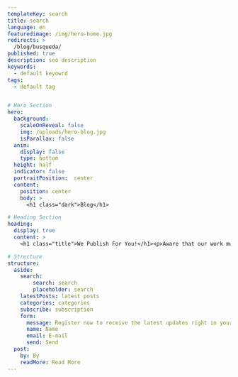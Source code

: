```yaml
---
templateKey: search
title: search
language: en
featuredimage: /img/hero-home.jpg
redirects: >
  /blog/busqueda/
published: true
description: seo description
keywords:
  - default keyowrd
tags:
  - default tag


# Hero Section
hero:
  background:
    scaleOnReveal: false
    img: /uploads/hero-blog.jpg
    isParallax: false
  anim:
    display: false
    type: bottom
  height: half
  indicator: false
  portraitPosition:  center
  content:
    position: center
    body: >
      <h1 class="dark">Blog</h1>

# Heading Section
heading:
  display: true
  content: >
    <h1 class="title">We Publish For You!</h1><p>Aware that our work must always go beyond the dental chair, we strive to disseminate useful and relevant content that generates value, interest, knowledge and a high degree of commitment to your overall health. </p>

# Structure
structure:
  aside:
    search: 
        search: search
        placeholder: search
    latestPosts: latest posts
    categories: categories
    subscribe: subscription
    form:
      message: Register now to receive the latest updates right in your mail!
      name: Name
      email: E-mail
      send: Send
  post:
    by: By
    readMore: Read More
---
```

